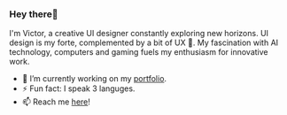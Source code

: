 ### Hey there💚

I'm Victor, a creative UI designer constantly exploring new horizons. UI design is my forte, complemented by a bit of UX 👀. My fascination with AI technology, computers and gaming fuels my enthusiasm for innovative work.

- 🔭 I’m currently working on my [portfolio](https://shad-cn-ui.vercel.app/).
- ⚡ Fun fact: I speak 3 languges.
- 📫 Reach me [here](https://victortonu.myportfolio.com/contact)!

